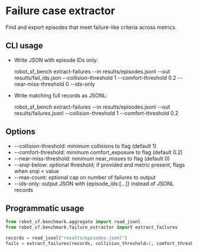 # Failure case extractor

Find and export episodes that meet failure-like criteria across metrics.

## CLI usage

- Write JSON with episode IDs only:

  robot_sf_bench extract-failures --in results/episodes.jsonl --out results/fail_ids.json --collision-threshold 1 --comfort-threshold 0.2 --near-miss-threshold 0 --ids-only

- Write matching full records as JSONL:

  robot_sf_bench extract-failures --in results/episodes.jsonl --out results/failures.jsonl --collision-threshold 1 --comfort-threshold 0.2

## Options

- --collision-threshold: minimum collisions to flag (default 1)
- --comfort-threshold: minimum comfort_exposure to flag (default 0.2)
- --near-miss-threshold: minimum near_misses to flag (default 0)
- --snqi-below: optional threshold; if provided and metric present, flags when snqi < value
- --max-count: optional cap on number of failures to output
- --ids-only: output JSON with {episode_ids:[...]} instead of JSONL records

## Programmatic usage

```python
from robot_sf.benchmark.aggregate import read_jsonl
from robot_sf.benchmark.failure_extractor import extract_failures

records = read_jsonl("results/episodes.jsonl")
fails = extract_failures(records, collision_threshold=1, comfort_threshold=0.2)
```
